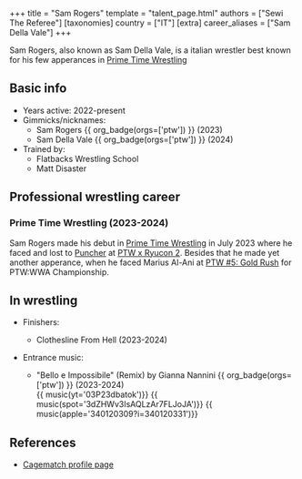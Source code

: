 +++
title = "Sam Rogers"
template = "talent_page.html"
authors = ["Sewi The Referee"]
[taxonomies]
country = ["IT"]
[extra]
career_aliases = ["Sam Della Vale"]
+++

Sam Rogers, also known as Sam Della Vale, is a italian wrestler best known for his few apperances in [Prime Time Wrestling](@/o/ptw.md)

## Basic info

* Years active: 2022-present
* Gimmicks/nicknames:
  - Sam Rogers  {{ org_badge(orgs=['ptw']) }} (2023)
  - Sam Della Vale  {{ org_badge(orgs=['ptw']) }} (2024)
* Trained by:
  - Flatbacks Wrestling School
  - Matt Disaster
 
## Professional wrestling career

### Prime Time Wrestling (2023-2024)

Sam Rogers made his debut in [Prime Time Wrestling](@/o/ptw.md) in July 2023 where he faced and lost to [Puncher](@/w/puncher.md) at [PTW x Ryucon 2](@/e/ptw/2023-07-16-ptw-x-ryucon.md). Besides that he made yet another apperance, when he faced Marius Al-Ani at [PTW #5: Gold Rush](@/e/ptw/2024-02-03-ptw-5-gold-rush.md) for PTW:WWA Championship. 

## In wrestling 

* Finishers:
  - Clothesline From Hell (2023-2024)
 
* Entrance music:
  - "Bello e Impossibile" (Remix) by Gianna Nannini
     {{ org_badge(orgs=['ptw']) }} (2023-2024) <br>
     {{ music(yt='03P23dbatok')}}
     {{ music(spot='3dZHWv3IsAQLzAr7FLJoJA')}}
     {{ music(apple='340120309?i=340120331')}}

## References

* [Cagematch profile page](https://www.cagematch.net/?id=2&nr=27918&name=Sam+Della+Valle)
